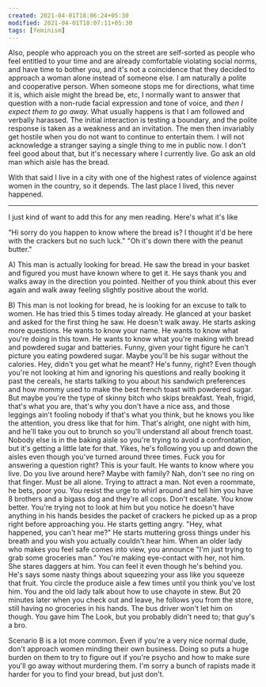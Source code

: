 ```yaml
---
created: 2021-04-01T18:06:24+05:30
modified: 2021-04-01T18:07:11+05:30
tags: [feminism]
---
```


 Also, people who approach you on the street are self-sorted as people who feel entitled to your time and are already comfortable violating social norms, and have time to bother you, and it's not a coincidence that they decided to approach a woman alone instead of someone else. I am naturally a polite and cooperative person. When someone stops me for directions, what time it is, which aisle might the bread be, etc, I normally want to answer that question with a non-rude facial expression and tone of voice, and *then I expect them to go away.* What usually happens is that I am followed and verbally harassed. The initial interaction is testing a boundary, and the polite response is taken as a weakness and an invitation. The men then invariably get hostile when you do not want to continue to entertain them. I will not acknowledge a stranger saying a single thing to me in public now. I don't feel good about that, but it's necessary where I currently live. Go ask an old man which aisle has the bread.

With that said I live in a city with one of the highest rates of violence against women in the country, so it depends. The last place I lived, this never happened.

------------

I just kind of want to add this for any men reading. Here's what it's like

"Hi sorry do you happen to know where the bread is? I thought it'd be here with the crackers but no such luck." "Oh it's down there with the peanut butter."

A) This man is actually looking for bread. He saw the bread in your basket and figured you must have known where to get it. He says thank you and walks away in the direction you pointed. Neither of you think about this ever again and walk away feeling slightly positive about the world.

B) This man is not looking for bread, he is looking for an excuse to talk to women. He has tried this 5 times today already. He glanced at your basket and asked for the first thing he saw. He doesn't walk away. He starts asking more questions. He wants to know your name. He wants to know what you're doing in this town. He wants to know what you're making with bread and powdered sugar and batteries. Funny, given your tight figure he can't picture you eating powdered sugar. Maybe you'll be his sugar without the calories. Hey, didn't you get what he meant? He's funny, right? Even though you're not looking at him and ignoring his questions and really booking it past the cereals, he starts talking to you about his sandwich preferences and how mommy used to make the best french toast with powdered sugar. But maybe you're the type of skinny bitch who skips breakfast. Yeah, frigid, that's what you are, that's why you don't have a nice ass, and those leggings ain't fooling nobody if that's what you think, but he knows you like the attention, you dress like that for him. That's alright, one night with him, and he'll take you out to brunch so you'll understand all about french toast. Nobody else is in the baking aisle so you're trying to avoid a confrontation, but it's getting a little late for that. Yikes, he's following you up and down the aisles even though you've turned around three times. Fuck you for answering a question right? This is your fault. He wants to know where you live. Do you live around here? Maybe with family? Nah, don't see no ring on that finger. Must be all alone. Trying to attract a man. Not even a roommate, he bets, poor you. You resist the urge to whirl around and tell him you have 8 brothers and a bigass dog and they're all cops. Don't escalate. You know better. You're trying not to look at him but you notice he doesn't have anything in his hands besides the packet of crackers he picked up as a prop right before approaching you. He starts getting angry. "Hey, what happened, you can't hear me?" He starts muttering gross things under his breath and you wish you actually couldn't hear him. When an older lady who makes you feel safe comes into view, you announce "I'm just trying to grab some groceries man." You're making eye-contact with her, not him. She stares daggers at him. You can feel it even though he's behind you. He's says some nasty things about squeezing your ass like you squeeze that fruit. You circle the produce aisle a few times until you think you've lost him. You and the old lady talk about how to use chayote in stew. But 20 minutes later when you check out and leave, he follows you from the store, still having no groceries in his hands. The bus driver won't let him on though. You gave him The Look, but you probably didn't need to; that guy's a bro.

Scenario B is a lot more common. Even if you're a very nice normal dude, don't approach women minding their own business. Doing so puts a huge burden on them to try to figure out if you're psycho and how to make sure you'll go away without murdering them. I'm sorry a bunch of rapists made it harder for you to find your bread, but just don't. 
